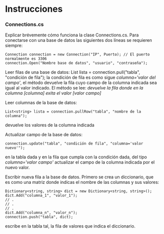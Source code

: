 Instrucciones
=============

### Connections.cs
Explicar brévemente cómo funciona la clase Connections.cs. Para conectarse con una base de datos las siguientes dos líneas se requieren siempre:

	Connection connection = new Connection("IP", Puerto); // El puerto normalmente es 3306
	connection.Open("Nombre base de datos", "usuario", "contraseña");

Leer filas de una base de datos:
	List<string> lista = connection.pull("tabla", "condición de fila"); 
la condición de fila es como sigue _columna='valor del campo'_, el método devuelve la fila cuyo campo de la columna indicada sea igual al valor indicado. El método se lee: *devuelve la fila donde en la columna _[columna]_ exita el valor _[valor campo]_*

Leer columnas de la base de datos:
	
	List<string> lista = connection.pullRow("tabla", "nombre de la columna"); 

devuelve los valores de la columna indicada

Actualizar campo de la base de datos:
	
	connection.update("tabla", "condición de fila", "columna='valor nuevo'");

en la tabla dada y en la fila que cumpla con la condición dada, del tipo _columna='valor campo'_ actualizar el campo de la columna indicada por el nuevo valor.  

Escribir nueva fila a la base de datos. Primero se crea un diccionario, que es como una matriz donde indicas el nombre de las columnas y sus valores:

	Dictionary<string, string> dict = new Dictionary<string, string>();
	dict.Add("columna_1", "valor_1");
	// .
	// .
	// .
	dict.Add("columna_n", "valor_n");
	connection.push("tabla", dict); 
escribe en la tabla tal, la fila de valores que indica el diccionario.

